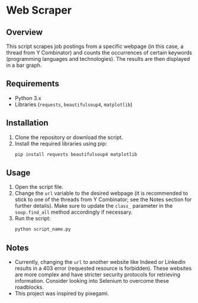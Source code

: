 # Web Scraper

## Overview

This script scrapes job postings from a specific webpage (in this case, a thread from Y Combinator) and counts the occurrences of certain keywords (programming languages and technologies). The results are then displayed in a bar graph.

## Requirements

- Python 3.x
- Libraries (`requests`, `beautifulsoup4`, `matplotlib`)

## Installation

1. Clone the repository or download the script.
2. Install the required libraries using pip:
    ```sh
    pip install requests beautifulsoup4 matplotlib
    ```

## Usage

1. Open the script file.
2. Change the `url` variable to the desired webpage (it is recommended to stick to one of the threads from Y Combinator; see the Notes section for further details). Make sure to update the `class_` parameter in the `soup.find_all` method accordingly if necessary.
3. Run the script:
    ```sh
    python script_name.py
    ```

## Notes

- Currently, changing the `url` to another website like Indeed or LinkedIn results in a 403 error (requested resource is forbidden). These websites are more complex and have stricter security protocols for retrieving information. Consider looking into Selenium to overcome these roadblocks.
- This project was inspired by pixegami.
